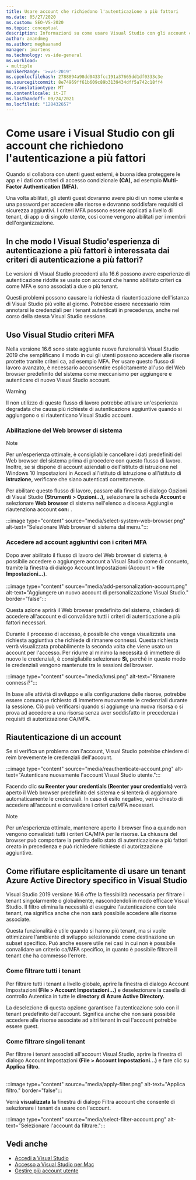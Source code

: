 ```yaml
---
title: Usare account che richiedono l'autenticazione a più fattori
ms.date: 05/27/2020
ms.custom: SEO-VS-2020
ms.topic: conceptual
description: Informazioni su come usare Visual Studio con gli account che richiedono l'autenticazione a più fattori.
author: anandmeg
ms.author: meghaanand
manager: jmartens
ms.technology: vs-ide-general
ms.workload:
- multiple
monikerRange: '>=vs-2019'
ms.openlocfilehash: 2788894a98dd0433fcc191a37665dd1df0333c3e
ms.sourcegitcommit: 8e74969ff61b609c89b3139434dff5a742c18ff4
ms.translationtype: MT
ms.contentlocale: it-IT
ms.lasthandoff: 09/24/2021
ms.locfileid: "128432657"
---
```

# <a name="how-to-use-visual-studio-with-accounts-that-require-multi-factor-authentication"></a>Come usare i Visual Studio con gli account che richiedono l'autenticazione a più fattori

Quando si collabora con utenti guest esterni, è buona idea proteggere le app e i dati con criteri di accesso condizionale **(CA),** ad esempio **Multi-Factor Authentication (MFA).**  

Una volta abilitati, gli utenti guest dovranno avere più di un nome utente e una password per accedere alle risorse e dovranno soddisfare requisiti di sicurezza aggiuntivi. I criteri MFA possono essere applicati a livello di tenant, di app o di singolo utente, così come vengono abilitati per i membri dell'organizzazione. 

## <a name="how-is-the-visual-studio-experience-affected-by-mfa-policies"></a>In che modo l Visual Studio'esperienza di autenticazione a più fattori è interessata dai criteri di autenticazione a più fattori?
Le versioni di Visual Studio precedenti alla 16.6 possono avere esperienze di autenticazione ridotte se usate con account che hanno abilitato criteri ca come MFA e sono associati a due o più tenant.

Questi problemi possono causare la richiesta di riautenticazione dell'istanza di Visual Studio più volte al giorno. Potrebbe essere necessario reim annotarsi le credenziali per i tenant autenticati in precedenza, anche nel corso della stessa Visual Studio sessione.

## <a name="using-visual-studio-with-mfa-policies"></a>Uso Visual Studio criteri MFA
Nella versione 16.6 sono state aggiunte nuove funzionalità Visual Studio 2019 che semplificano il modo in cui gli utenti possono accedere alle risorse protette tramite criteri ca, ad esempio MFA. Per usare questo flusso di lavoro avanzato, è necessario acconsentire esplicitamente all'uso del Web browser predefinito del sistema come meccanismo per aggiungere e autenticare di nuovo Visual Studio account.  

> [!WARNING]
> Il non utilizzo di questo flusso di lavoro potrebbe attivare un'esperienza degradata che causa più richieste di autenticazione aggiuntive quando si aggiungono o si riautenticano Visual Studio account. 

### <a name="enabling-system-web-browser"></a>Abilitazione del Web browser di sistema

> [!NOTE] 
> Per un'esperienza ottimale, è consigliabile cancellare i dati predefiniti del Web browser del sistema prima di procedere con questo flusso di lavoro. Inoltre, se si dispone di account aziendali o dell'istituto di istruzione nel Windows 10 Impostazioni in Accedi all'istituto di istruzione o all'istituto di **istruzione,** verificare che siano autenticati correttamente.

Per abilitare questo flusso di lavoro, passare alla finestra di dialogo Opzioni di Visual Studio **(Strumenti > Opzioni...),** selezionare la scheda **Account** e selezionare **Web browser** di sistema nell'elenco a discesa Aggiungi e riautenziona account **con:** . 

:::image type="content" source="media/select-system-web-browser.png" alt-text="Selezionare Web browser di sistema dal menu.":::

### <a name="sign-into-additional-accounts-with-mfapolicies"></a>Accedere ad account aggiuntivi con i criteri MFA 
Dopo aver abilitato il flusso di lavoro del Web browser di sistema, è possibile accedere o aggiungere account a Visual Studio come di consueto, tramite la finestra di dialogo Account Impostazioni (Account > **file Impostazioni...)**.   
</br>
:::image type="content" source="media/add-personalization-account.png" alt-text="Aggiungere un nuovo account di personalizzazione Visual Studio." border="false":::

Questa azione aprirà il Web browser predefinito del sistema, chiederà di accedere all'account e di convalidare tutti i criteri di autenticazione a più fattori necessari.

Durante il processo di accesso, è possibile che venga visualizzata una richiesta aggiuntiva che richiede di rimanere connessi. Questa richiesta verrà visualizzata probabilmente la seconda volta che viene usato un account per l'accesso. Per ridurre al minimo la necessità di immettere di nuovo le credenziali, è consigliabile selezionare **Sì,** perché in questo modo le credenziali vengono mantenute tra le sessioni del browser.

:::image type="content" source="media/kmsi.png" alt-text="Rimanere connessi?":::

In base alle attività di sviluppo e alla configurazione delle risorse, potrebbe essere comunque richiesto di immettere nuovamente le credenziali durante la sessione. Ciò può verificarsi quando si aggiunge una nuova risorsa o si prova ad accedere a una risorsa senza aver soddisfatto in precedenza i requisiti di autorizzazione CA/MFA.

## <a name="reauthenticating-an-account"></a>Riautenticazione di un account  
Se si verifica un problema con l'account, Visual Studio potrebbe chiedere di reim brevemente le credenziali dell'account.  

:::image type="content" source="media/reauthenticate-account.png" alt-text="Autenticare nuovamente l'account Visual Studio utente.":::

Facendo clic **su Reenter your credentials (Reenter your credentials)** verrà aperto il Web browser predefinito del sistema e si tenterà di aggiornare automaticamente le credenziali. In caso di esito negativo, verrà chiesto di accedere all'account e convalidare i criteri ca/MFA necessari.

> [!NOTE] 
> Per un'esperienza ottimale, mantenere aperto il browser fino a quando non vengono convalidati tutti i criteri CA/MFA per le risorse. La chiusura del browser può comportare la perdita dello stato di autenticazione a più fattori creato in precedenza e può richiedere richieste di autorizzazione aggiuntive.

## <a name="how-to-opt-out-of-using-a-specific-azure-active-directory-tenant-in-visual-studio"></a>Come rifiutare esplicitamente di usare un tenant Azure Active Directory specifico in Visual Studio

Visual Studio 2019 versione 16.6 offre la flessibilità necessaria per filtrare i tenant singolarmente o globalmente, nascondendoli in modo efficace Visual Studio. Il filtro elimina la necessità di eseguire l'autenticazione con tale tenant, ma significa anche che non sarà possibile accedere alle risorse associate.

Questa funzionalità è utile quando si hanno più tenant, ma si vuole ottimizzare l'ambiente di sviluppo selezionando come destinazione un subset specifico. Può anche essere utile nei casi in cui non è possibile convalidare un criterio ca/MFA specifico, in quanto è possibile filtrare il tenant che ha commesso l'errore. 

### <a name="how-to-filter-out-all-tenants"></a>Come filtrare tutti i tenant
Per filtrare tutti i tenant a livello globale, aprire la finestra di dialogo Account Impostazioni **(File > Account Impostazioni...)** e deselezionare la casella di controllo Autentica in tutte le **directory di Azure Active Directory.**

La deselezione di questa opzione garantisce l'autenticazione solo con il tenant predefinito dell'account. Significa anche che non sarà possibile accedere alle risorse associate ad altri tenant in cui l'account potrebbe essere guest.

### <a name="how-to-filter-out-individual-tenants"></a>Come filtrare singoli tenant
Per filtrare i tenant associati all'account Visual Studio, aprire la finestra di dialogo Account Impostazioni **(File > Account Impostazioni...)** e fare clic su **Applica filtro**. 
</br>
</br>

:::image type="content" source="media/apply-filter.png" alt-text="Applica filtro." border="false":::

Verrà **visualizzata la** finestra di dialogo Filtra account che consente di selezionare i tenant da usare con l'account. 

:::image type="content" source="media/select-filter-account.png" alt-text="Selezionare l'account da filtrare.":::

## <a name="see-also"></a>Vedi anche

- [Accedi a Visual Studio](signing-in-to-visual-studio.md)
- [Accesso a Visual Studio per Mac](/visualstudio/mac/signing-in)
- [Gestire più account utente](work-with-multiple-user-accounts.md)

